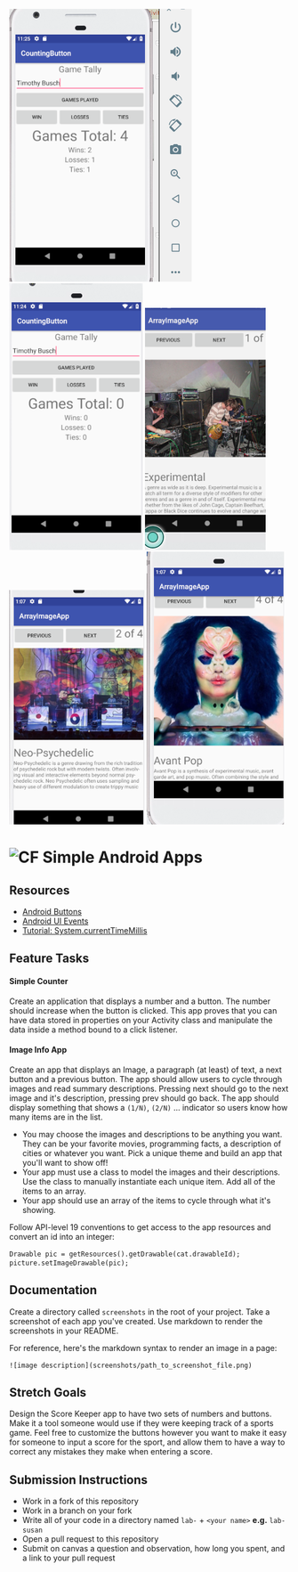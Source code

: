 
![Click App Default](https://github.com/GoldBeardSea/26-simple-android-apps/blob/master/screenshots/click1.png)
![Click App Some Clicks](https://github.com/GoldBeardSea/26-simple-android-apps/blob/master/screenshots/click2.png)
![Image App 1](https://github.com/GoldBeardSea/26-simple-android-apps/blob/master/screenshots/images1.png)
![Image App 2 ](https://github.com/GoldBeardSea/26-simple-android-apps/blob/master/screenshots/images2.png)
![Image App 3](https://github.com/GoldBeardSea/26-simple-android-apps/blob/master/screenshots/images3.png)

# ![CF](http://i.imgur.com/7v5ASc8.png) Simple Android Apps

## Resources  
  * [Android Buttons](https://developer.android.com/guide/topics/ui/controls/button.html)
  * [Android UI Events](https://developer.android.com/guide/topics/ui/ui-events.html)
  * [Tutorial: System.currentTimeMillis](https://www.tutorialspoint.com/java/lang/system_currenttimemillis.htm)
  
## Feature Tasks  
#### Simple Counter
Create an application that displays a number and a button. The number should
increase when the button is clicked. This app proves that you can have data
stored in properties on your Activity class and manipulate the data inside a
method bound to a click listener.

#### Image Info App
Create an app that displays an Image, a paragraph (at least) of text, a next
button and a previous button. The app should allow users to cycle through images
and read summary descriptions. Pressing next should go to the next image and
it's description, pressing prev should go back. The app should display something
that shows a `(1/N)`, `(2/N)` ... indicator so users know how many items are
in the list.

* You may choose the images and descriptions to be anything you want. They can
  be your favorite movies, programming facts, a description of cities or
  whatever you want. Pick a unique theme and build an app that you'll want to
  show off!
* Your app must use a class to model the images and their descriptions.
  Use the class to manually instantiate each unique item. Add all of the items
  to an array.
* Your app should use an array of the items to cycle through what it's showing.

Follow API-level 19 conventions to get access to the app resources and convert
an id into an integer:

```
Drawable pic = getResources().getDrawable(cat.drawableId);
picture.setImageDrawable(pic);
```

## Documentation
Create a directory called `screenshots` in the root of your project. Take a
screenshot of each app you've created. Use markdown to render the screenshots
in your README.

For reference, here's the markdown syntax to render an image in a page:

```
![image description](screenshots/path_to_screenshot_file.png)
```

## Stretch Goals
Design the Score Keeper app to have two sets of numbers and
buttons. Make it a tool someone would use if they were keeping track of
a sports game. Feel free to customize the buttons however you want to make it
easy for someone to input a score for the sport, and allow them to have a way
to correct any mistakes they make when entering a score.

## Submission Instructions
* Work in a fork of this repository
* Work in a branch on your fork
* Write all of your code in a directory named `lab-` + `<your name>` **e.g.** `lab-susan`
* Open a pull request to this repository
* Submit on canvas a question and observation, how long you spent, and a link to
  your pull request
